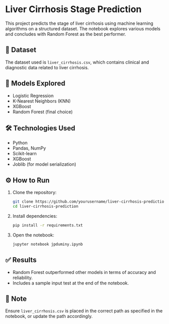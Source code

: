 # Liver Cirrhosis Stage Prediction

This project predicts the stage of liver cirrhosis using machine learning algorithms on a structured dataset. The notebook explores various models and concludes with Random Forest as the best performer.

## 📁 Dataset

The dataset used is `liver_cirrhosis.csv`, which contains clinical and diagnostic data related to liver cirrhosis.

## 🧠 Models Explored

- Logistic Regression
- K-Nearest Neighbors (KNN)
- XGBoost
- Random Forest (final choice)

## 🛠️ Technologies Used

- Python
- Pandas, NumPy
- Scikit-learn
- XGBoost
- Joblib (for model serialization)

## ⚙️ How to Run

1. Clone the repository:
   ```bash
   git clone https://github.com/yourusername/liver-cirrhosis-prediction.git
   cd liver-cirrhosis-prediction
   ```

2. Install dependencies:
   ```bash
   pip install -r requirements.txt
   ```

3. Open the notebook:
   ```bash
   jupyter notebook jpduminy.ipynb
   ```

## ✅ Results

- Random Forest outperformed other models in terms of accuracy and reliability.
- Includes a sample input test at the end of the notebook.

## 📌 Note

Ensure `liver_cirrhosis.csv` is placed in the correct path as specified in the notebook, or update the path accordingly.
